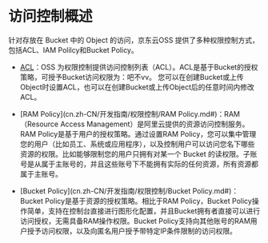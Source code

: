 # 访问控制概述 

针对存放在 Bucket 中的 Object 的访问，京东云OSS 提供了多种权限控制方式，包括ACL、IAM Polilcy和Bucket Policy。

-   [ACL](cn.zh-CN/开发指南/权限控制/ACL.md#)：OSS 为权限控制提供访问控制列表（ACL）。ACL是基于Bucket的授权策略，可授予Bucket访问权限为：吧不vv。
    您可以在创建Bucket或上传Object时设置ACL，也可以在创建Bucket或上传Object后的任意时间内修改ACL。

-   [RAM Policy](cn.zh-CN/开发指南/权限控制/RAM Policy.md#)：RAM （Resource Access Management）是阿里云提供的资源访问控制服务。RAM Policy是基于用户的授权策略。通过设置RAM Policy，您可以集中管理您的用户（比如员工、系统或应用程序），以及控制用户可以访问您名下哪些资源的权限。比如能够限制您的用户只拥有对某一个 Bucket 的读权限。子账号是从属于主账号的，并且这些账号下不能拥有实际的任何资源，所有资源都属于主账号。

-   [Bucket Policy](cn.zh-CN/开发指南/权限控制/Bucket Policy.md#)：Bucket Policy是基于资源的授权策略。相比于RAM Policy，Bucket Policy操作简单，支持在控制台直接进行图形化配置，并且Bucket拥有者直接可以进行访问授权，无需具备RAM操作权限。Bucket Policy支持向其他账号的RAM用户授予访问权限，以及向匿名用户授予带特定IP条件限制的访问权限。
